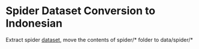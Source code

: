 # Spider Dataset Conversion to Indonesian
Extract spider [dataset](https://github.com/mfazrinizar/mfazrinizar/releases/download/1.0.0/spider.zip), move the contents of spider/* folder to data/spider/* 
